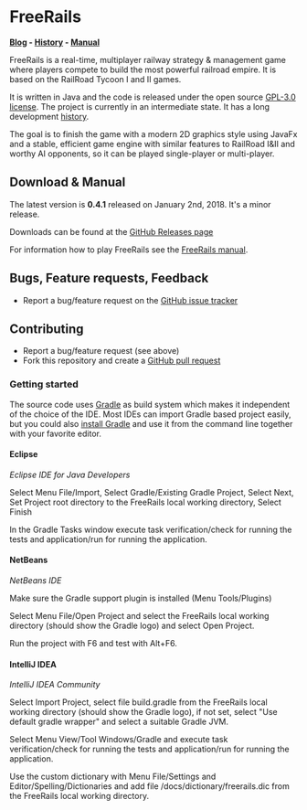 # FreeRails

**[Blog](https://trilarion.blogspot.com/search/label/freerails) - [History](http://freerails.readthedocs.io/en/latest/history.html) - [Manual](http://freerails.readthedocs.io/en/latest/)**

FreeRails is a real-time, multiplayer railway strategy & management game where players compete to build the most powerful
railroad empire. It is based on the RailRoad Tycoon I and II games.

It is written in Java and the code is released under the open source [GPL-3.0 license](LICENSE.txt). The project is currently in an intermediate state. It has a long development [history](http://freerails.readthedocs.io/en/latest/history.html).

The goal is to finish the game with a modern 2D graphics style using JavaFx and a stable, efficient game engine with similar features to RailRoad I&II
and worthy AI opponents, so it can be played single-player or multi-player.


## Download & Manual

The latest version is **0.4.1** released on January 2nd, 2018. It's a minor release.

Downloads can be found at the [GitHub Releases page](https://github.com/Trilarion/freerails/releases)

For information how to play FreeRails see the [FreeRails manual](http://freerails.readthedocs.io/en/latest/).

## Bugs, Feature requests, Feedback

- Report a bug/feature request on the [GitHub issue tracker](https://github.com/Trilarion/freerails/issues)

## Contributing

- Report a bug/feature request (see above)
- Fork this repository and create a [GitHub pull request](https://github.com/Trilarion/freerails/pulls)

### Getting started

The source code uses [Gradle](https://gradle.org/guides/#getting-started) as build system which makes it independent of the choice of the IDE.
Most IDEs can import Gradle based project easily, but you could also [install Gradle](https://docs.gradle.org/4.6/userguide/installation.html)
and use it from the command line together with your favorite editor.

#### Eclipse

*Eclipse IDE for Java Developers*

Select Menu File/Import, Select Gradle/Existing Gradle Project, Select Next, Set Project root directory to the FreeRails
local working directory, Select Finish

In the Gradle Tasks window execute task verification/check for running the tests and application/run for running the application.

#### NetBeans

*NetBeans IDE*

Make sure the Gradle support plugin is installed (Menu Tools/Plugins)

Select Menu File/Open Project and select the FreeRails local working directory (should show the Gradle logo) and select
Open Project.

Run the project with F6 and test with Alt+F6.

#### IntelliJ IDEA

*IntelliJ IDEA Community*

Select Import Project, select file build.gradle from the FreeRails local working directory (should show the Gradle logo),
if not set, select "Use default gradle wrapper" and select a suitable Gradle JVM.

Select Menu View/Tool Windows/Gradle and execute task verification/check for running the tests and application/run for running the application.

Use the custom dictionary with Menu File/Settings and Editor/Spelling/Dictionaries and add file /docs/dictionary/freerails.dic
from the FreeRails local working directory.
